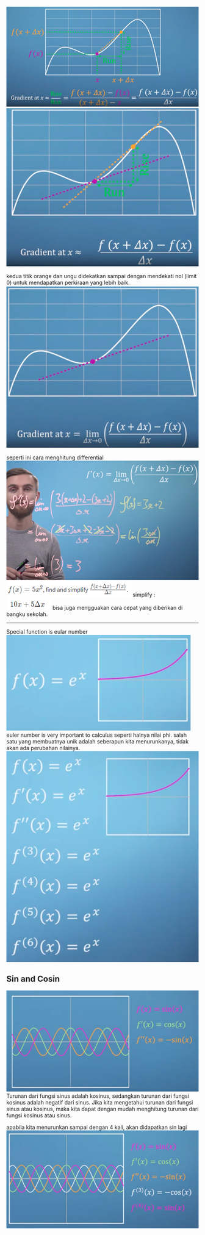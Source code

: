 ![e5d05bfe52f9d443145a7cb40439f0a6.png](../../../../_resources/e5d05bfe52f9d443145a7cb40439f0a6.png)
![a9381413e7bb2ebf87c0cdab52eea515.png](../../../../_resources/a9381413e7bb2ebf87c0cdab52eea515.png)

kedua titik orange dan ungu didekatkan sampai dengan mendekati nol (limit 0) untuk mendapatkan perkiraan yang lebih baik. 
![c90d283026952bfe7e5388e6d613b338.png](../../../../_resources/c90d283026952bfe7e5388e6d613b338.png)

seperti ini cara menghitung differential
![768c02d80d650f88a43df791e11f74c8.png](../../../../_resources/768c02d80d650f88a43df791e11f74c8.png)
![e3cff0c6a9ee7ddc59fdfb330275dfb3.png](../../../../_resources/e3cff0c6a9ee7ddc59fdfb330275dfb3.png) simplify : ![a5c5c1423b536c33b1108e24553064f8.png](../../../../_resources/a5c5c1423b536c33b1108e24553064f8.png)
bisa juga mengguakan cara cepat yang diberikan di bangku sekolah. 

***
Special function is eular number
![72994502542ca4799f0ced071e35d517.png](../../../../_resources/72994502542ca4799f0ced071e35d517.png)
euler number is very important to calculus seperti halnya nilai phi. salah satu yang membuatnya unik adalah seberapun kita menurunkanya, tidak akan ada perubahan nilainya. 
![e27353c0ad24e997fb36cbfff9850e99.png](../../../../_resources/e27353c0ad24e997fb36cbfff9850e99.png)

## Sin and Cosin
![d6b0e49763ef78240fb8df7af6869fce.png](../../../../_resources/d6b0e49763ef78240fb8df7af6869fce.png)
Turunan dari fungsi sinus adalah kosinus, sedangkan turunan dari fungsi kosinus adalah negatif dari sinus. Jika kita mengetahui turunan dari fungsi sinus atau kosinus, maka kita dapat dengan mudah menghitung turunan dari fungsi kosinus atau sinus.

apabila kita menurunkan sampai dengan 4 kali, akan didapatkan sin lagi
![d63487b1f10ef3966905aff120795d73.png](../../../../_resources/d63487b1f10ef3966905aff120795d73.png)


